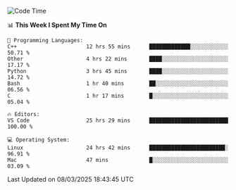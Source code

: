 
<!--START_SECTION:waka-->
![Code Time](http://img.shields.io/badge/Code%20Time-3%2C182%20hrs%2054%20mins-blue)

📊 **This Week I Spent My Time On** 

```text
💬 Programming Languages: 
C++                      12 hrs 55 mins      █████████████░░░░░░░░░░░░   50.71 % 
Other                    4 hrs 22 mins       ████░░░░░░░░░░░░░░░░░░░░░   17.17 % 
Python                   3 hrs 45 mins       ████░░░░░░░░░░░░░░░░░░░░░   14.72 % 
Bash                     1 hr 40 mins        ██░░░░░░░░░░░░░░░░░░░░░░░   06.56 % 
C                        1 hr 17 mins        █░░░░░░░░░░░░░░░░░░░░░░░░   05.04 % 

🔥 Editors: 
VS Code                  25 hrs 29 mins      █████████████████████████   100.00 % 

💻 Operating System: 
Linux                    24 hrs 42 mins      ████████████████████████░   96.91 % 
Mac                      47 mins             █░░░░░░░░░░░░░░░░░░░░░░░░   03.09 % 
```


 Last Updated on 08/03/2025 18:43:45 UTC
<!--END_SECTION:waka-->

